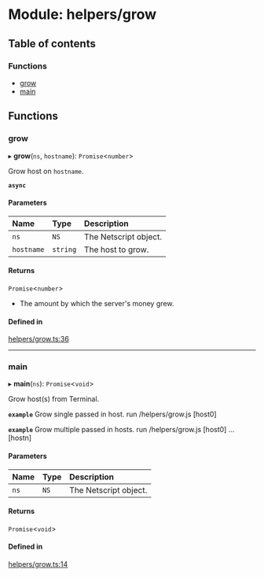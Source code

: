 # Module: helpers/grow

## Table of contents

### Functions

- [grow](../wiki/helpers.grow#grow)
- [main](../wiki/helpers.grow#main)

## Functions

### grow

▸ **grow**(`ns`, `hostname`): `Promise`<`number`\>

Grow host on `hostname`.

**`async`**

#### Parameters

| Name | Type | Description |
| :------ | :------ | :------ |
| `ns` | `NS` | The Netscript object. |
| `hostname` | `string` | The host to grow. |

#### Returns

`Promise`<`number`\>

- The amount by which the server's money grew.

#### Defined in

[helpers/grow.ts:36](https://github.com/vladzaharia/bitburner/blob/89080f7/src/helpers/grow.ts#L36)

___

### main

▸ **main**(`ns`): `Promise`<`void`\>

Grow host(s) from Terminal.

**`example`** Grow single passed in host.
run /helpers/grow.js [host0]

**`example`** Grow multiple passed in hosts.
run /helpers/grow.js [host0] ... [hostn]

#### Parameters

| Name | Type | Description |
| :------ | :------ | :------ |
| `ns` | `NS` | The Netscript object. |

#### Returns

`Promise`<`void`\>

#### Defined in

[helpers/grow.ts:14](https://github.com/vladzaharia/bitburner/blob/89080f7/src/helpers/grow.ts#L14)
